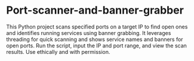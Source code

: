 # Port-scanner-and-banner-grabber
This Python project scans specified ports on a target IP to find open ones and identifies running services using banner grabbing. It leverages threading for quick scanning and shows service names and banners for open ports. Run the script, input the IP and port range, and view the scan results. Use ethically and with permission.
